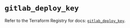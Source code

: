 # `gitlab_deploy_key`

Refer to the Terraform Registry for docs: [`gitlab_deploy_key`](https://registry.terraform.io/providers/gitlabhq/gitlab/16.7.0/docs/resources/deploy_key).
